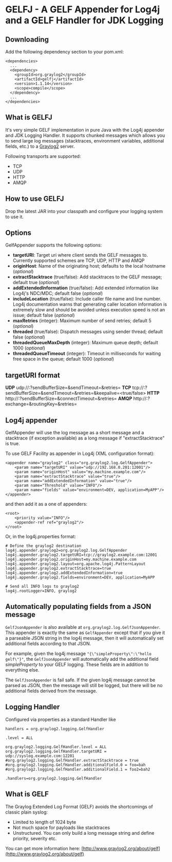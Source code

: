 GELFJ - A GELF Appender for Log4j and a GELF Handler for JDK Logging
====================================================================

Downloading
-----------

Add the following dependency section to your pom.xml:

    <dependencies>
      ...
      <dependency>
        <groupId>org.graylog2</groupId>
        <artifactId>gelfj</artifactId>
        <version>1.1.14</version>
        <scope>compile</scope>
      </dependency>
      ...
    </dependencies>

What is GELFJ
-------------

It's very simple GELF implementation in pure Java with the Log4j appender and JDK Logging Handler. It supports chunked messages which allows you to send large log messages (stacktraces, environment variables, additional fields, etc.) to a [Graylog2](http://www.graylog2.org/) server.

Following transports are supported:

 * TCP
 * UDP
 * HTTP
 * AMQP


How to use GELFJ
----------------

Drop the latest JAR into your classpath and configure your logging system to use it.

Options
-------

GelfAppender supports the following options:

- **targetURI**: Target uri where client sends the GELF messages to. Currently supported schemes are TCP, UDP, HTTP and AMQP
- **originHost**: Name of the originating host; defaults to the local hostname (*optional*)
- **extractStacktrace** (true/false): Add stacktraces to the GELF message; default true (*optional*)
- **addExtendedInformation** (true/false): Add extended information like Log4j's NDC/MDC; default false (*optional*)
- **includeLocation** (true/false): Include caller file name and line number. Log4j documentation warns that generating caller location information is extremely slow and should be avoided unless execution speed is not an issue; default false (*optional*)
- **maxRetries** (integer): Maximum number of send retries; default 5 (*optional*)
- **threaded** (true/false): Dispatch messages using sender thread; default false (*optional*)
- **threadedQueueMaxDepth** (integer): Maximum queue depth; default 1000 (*optional*)
- **threadedQueueTimeout** (integer): Timeout in milliseconds for waiting free space in the queue; default 1000 (*optional*)

targetURI format
----------------

**UDP** udp://<host>:<port>?sendBufferSize=<size>&sendTimeout=<timeout in ms>&retries=<max retries>
**TCP** tcp://<host>:<port>?sendBufferSize=<size>&sendTimeout=<timeout in ms>&retries=<max retries>&keepalive=<true/false>
**HTTP** http://<host>:<port>?sendBufferSize=<size>&connectTimeout=<timeout in ms>&retries=<max retries>
**AMQP** http://<host>:<port>?exchange=<exchange name>&routingKey=<routing key>&retries=<max retries>

Log4j appender
--------------

GelfAppender will use the log message as a short message and a stacktrace (if exception available) as a long message if "extractStacktrace" is true.

To use GELF Facility as appender in Log4j (XML configuration format):

    <appender name="graylog2" class="org.graylog2.log.GelfAppender">
        <param name="targetURI" value="udp://192.168.0.201:12001"/>
        <param name="originHost" value="my.machine.example.com"/>
        <param name="extractStacktrace" value="true"/>
        <param name="addExtendedInformation" value="true"/>
        <param name="Threshold" value="INFO"/>
        <param name="fields" value="environment=DEV, application=MyAPP"/>
    </appender>

and then add it as a one of appenders:

    <root>
        <priority value="INFO"/>
        <appender-ref ref="graylog2"/>
    </root>

Or, in the log4j.properties format:

    # Define the graylog2 destination
    log4j.appender.graylog2=org.graylog2.log.GelfAppender
    log4j.appender.graylog2.targetURI=tcp://graylog2.example.com:12001
    log4j.appender.graylog2.originHost=my.machine.example.com
    log4j.appender.graylog2.layout=org.apache.log4j.PatternLayout
    log4j.appender.graylog2.extractStacktrace=true
    log4j.appender.graylog2.addExtendedInformation=true
    log4j.appender.graylog2.fields=environment=DEV, application=MyAPP

    # Send all INFO logs to graylog2
    log4j.rootLogger=INFO, graylog2

Automatically populating fields from a JSON message
------------

`GelfJsonAppender` is also available at `org.graylog2.log.GelfJsonAppender`. This appender is exactly the same as `GelfAppender` except that if you give it a parseable JSON string in the log4j message, then it will automatically set additional fields according to that JSON.

For example, given the log4j message `"{\"simpleProperty\":\"hello gelf\"}"`, the `GelfJsonAppender` will automatically add the additional field *simpleProperty* to your GELF logging. These fields are in addition to everything else. 

The `GelfJsonAppender` is fail safe. If the given log4j message cannot be parsed as JSON, then the message will still be logged, but there will be no additional fields derived from the message.

Logging Handler
---------------

Configured via properties as a standard Handler like

    handlers = org.graylog2.logging.GelfHandler

    .level = ALL

    org.graylog2.logging.GelfHandler.level = ALL
    org.graylog2.logging.GelfHandler.targetURI = udp://syslog.example.com:12201
    #org.graylog2.logging.GelfHandler.extractStacktrace = true
    #org.graylog2.logging.GelfHandler.additionalField.0 = foo=bah
    #org.graylog2.logging.GelfHandler.additionalField.1 = foo2=bah2

    .handlers=org.graylog2.logging.GelfHandler

What is GELF
------------

The Graylog Extended Log Format (GELF) avoids the shortcomings of classic plain syslog:

- Limited to length of 1024 byte
- Not much space for payloads like stacktraces
- Unstructured. You can only build a long message string and define priority, severity etc.

You can get more information here: [http://www.graylog2.org/about/gelf](http://www.graylog2.org/about/gelf)
